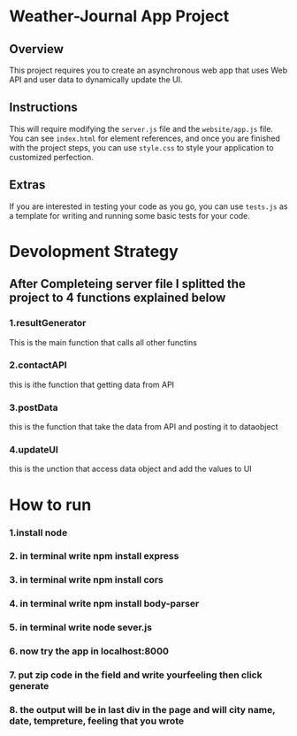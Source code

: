 # Weather-Journal App Project

## Overview
This project requires you to create an asynchronous web app that uses Web API and user data to dynamically update the UI. 

## Instructions
This will require modifying the `server.js` file and the `website/app.js` file. You can see `index.html` for element references, and once you are finished with the project steps, you can use `style.css` to style your application to customized perfection.

## Extras
If you are interested in testing your code as you go, you can use `tests.js` as a template for writing and running some basic tests for your code.

# Devolopment Strategy

## After Completeing server file I splitted the project to 4 functions explained below

### 1.resultGenerator
This is the main function that calls all other functins
### 2.contactAPI
this is ithe function that getting data from API
### 3.postData
this is the function that take the data from API and posting it to dataobject
### 4.updateUI
this is the unction that access data object and add the values to UI

# How to run 
### 1.install node
### 2. in terminal write npm install express
### 3. in terminal write npm install cors
### 4. in terminal write npm install body-parser
### 5. in terminal write node sever.js
### 6. now try the app in localhost:8000
### 7. put zip code in the field and write yourfeeling then click generate
### 8. the output will be in last div in the page and will city name, date, tempreture, feeling that you wrote
